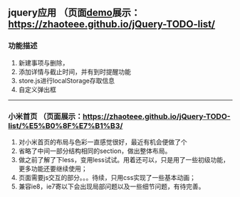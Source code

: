 ## jquery应用 （页面<a href="https://zhaoteee.github.io/jQuery-TODO-list/">demo</a>展示：https://zhaoteee.github.io/jQuery-TODO-list/
### 功能描述
1. 新建事项与删除，
2. 添加详情与截止时间，并有到时提醒功能
3. store.js进行localStorage存取信息
4. 自定义弹出框
***
### 小米首页 （页面展示：https://zhaoteee.github.io/jQuery-TODO-list/%E5%B0%8F%E7%B1%B3/

1. 对小米首页的布局与色彩一直感觉很好，最近有机会便做了个
2. 省略了中间一部分结构相同的section，做出整体布局。
3. 做之前了解了下less，变用less试试。用着还可以，只是用了一些初级功能，更多功能还要继续使用；
4. 页面需要js交互的部分。。。待续，只用css实现了一些基本动画；
5. 兼容ie8，ie7寄以下会出现局部问题以及一些细节问题，有待完善。
